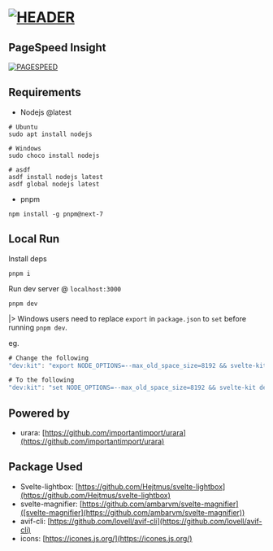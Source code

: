 # [<img style="float:middle" width="auto" alt="HEADER" src="https://raw.githubusercontent.com/gist/kwchang0831/f8a0fbde08b5cd6204438a90e222743e/raw/metrics.repository.intro.svg">](#)

## PageSpeed Insight

[<img style="float:middle" width="auto" alt="PAGESPEED" src="https://raw.githubusercontent.com/gist/kwchang0831/f8a0fbde08b5cd6204438a90e222743e/raw/metrics.pagespeed.svg">](#)

## Requirements

- Nodejs @latest
  
```shell
# Ubuntu
sudo apt install nodejs

# Windows
sudo choco install nodejs

# asdf
asdf install nodejs latest
asdf global nodejs latest
```

- pnpm
  
```shell
npm install -g pnpm@next-7
```

## Local Run

Install deps

```shell
pnpm i
```

Run dev server @ `localhost:3000`

```shell
pnpm dev
```

|> Windows users need to replace `export` in `package.json` to `set` before running `pnpm dev`.

eg.

```js
# Change the following
"dev:kit": "export NODE_OPTIONS=--max_old_space_size=8192 && svelte-kit dev --host",

# To the following 
"dev:kit": "set NODE_OPTIONS=--max_old_space_size=8192 && svelte-kit dev --host",
```

## Powered by
- urara: [https://github.com/importantimport/urara](https://github.com/importantimport/urara)

## Package Used
- Svelte-lightbox: [https://github.com/Hejtmus/svelte-lightbox](https://github.com/Hejtmus/svelte-lightbox)
- svelte-magnifier: [https://github.com/ambarvm/svelte-magnifier]([svelte-magnifier](https://github.com/ambarvm/svelte-magnifier))
- avif-cli: [https://github.com/lovell/avif-cli](https://github.com/lovell/avif-cli)
- icons: [https://icones.js.org/](https://icones.js.org/)